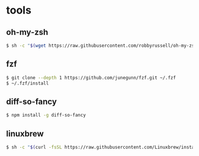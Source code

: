 # tools

## oh-my-zsh

```bash
$ sh -c "$(wget https://raw.githubusercontent.com/robbyrussell/oh-my-zsh/master/tools/install.sh -O -)"
```

## fzf

```bash
$ git clone --depth 1 https://github.com/junegunn/fzf.git ~/.fzf
$ ~/.fzf/install
```

## diff-so-fancy

```bash
$ npm install -g diff-so-fancy
```

## linuxbrew

```bash
$ sh -c "$(curl -fsSL https://raw.githubusercontent.com/Linuxbrew/install/master/install.sh)"
```

